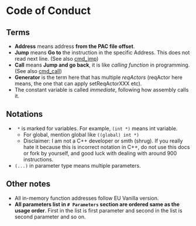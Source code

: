 # Code of Conduct

## Terms

- **Address** means address **from the PAC file offset**.
- **Jump** means **Go to** the instruction in the specific Address. This does not read next line. (See also [cmd_jmp](../cmd_jmp.md))
- **Call** means **Jump and go back**, it is like *calling function* in programming. (See also [cmd_call](../cmd_call.md))
- **Generator** is the term here that has multiple *reqActors* (reqActor here means, the one that can apply setReqActorXXX etc).
- The constant variable is called *immediate*, following how assembly calls it.

## Notations

- ` *` is marked for variables. For example, `(int *)` means int variable.
  - For global, mention global like `((global) int *)`
  - Disclaimer: I am not a C++ developer or smth (shrug). If you really hate it because this is incorrect notation in C++, do not use this docs or fork by yourself, and good luck with dealing with around 900 instructions.
- `(...)` in parameter type means multiple parameters.

## Other notes

- All in-memory function addresses follow EU Vanilla version.
- **All parameters list in `# Parameters` section are ordered same as the usage order**. First in the list is first parameter and second in the list is second parameter and so on.